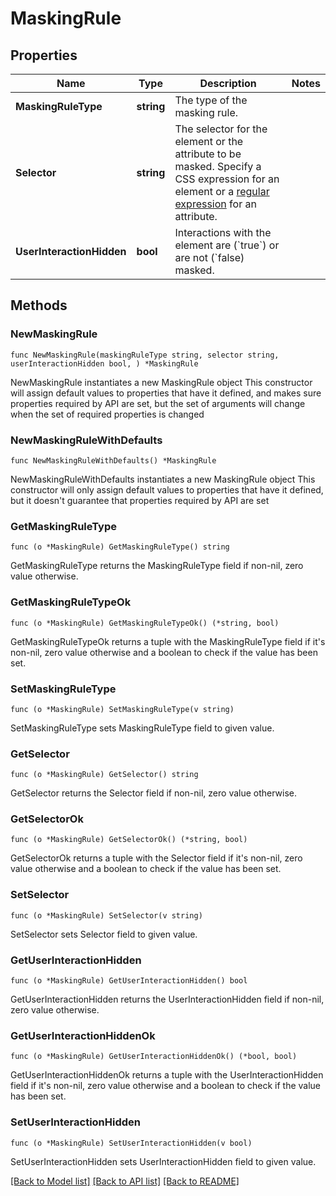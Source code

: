 # MaskingRule

## Properties

Name | Type | Description | Notes
------------ | ------------- | ------------- | -------------
**MaskingRuleType** | **string** | The type of the masking rule. | 
**Selector** | **string** | The selector for the element or the attribute to be masked.   Specify a CSS expression for an element or a [regular expression](https://dt-url.net/k9e0iaq) for an attribute. | 
**UserInteractionHidden** | **bool** | Interactions with the element are (&#x60;true&#x60;) or are not (&#x60;false) masked. | 

## Methods

### NewMaskingRule

`func NewMaskingRule(maskingRuleType string, selector string, userInteractionHidden bool, ) *MaskingRule`

NewMaskingRule instantiates a new MaskingRule object
This constructor will assign default values to properties that have it defined,
and makes sure properties required by API are set, but the set of arguments
will change when the set of required properties is changed

### NewMaskingRuleWithDefaults

`func NewMaskingRuleWithDefaults() *MaskingRule`

NewMaskingRuleWithDefaults instantiates a new MaskingRule object
This constructor will only assign default values to properties that have it defined,
but it doesn't guarantee that properties required by API are set

### GetMaskingRuleType

`func (o *MaskingRule) GetMaskingRuleType() string`

GetMaskingRuleType returns the MaskingRuleType field if non-nil, zero value otherwise.

### GetMaskingRuleTypeOk

`func (o *MaskingRule) GetMaskingRuleTypeOk() (*string, bool)`

GetMaskingRuleTypeOk returns a tuple with the MaskingRuleType field if it's non-nil, zero value otherwise
and a boolean to check if the value has been set.

### SetMaskingRuleType

`func (o *MaskingRule) SetMaskingRuleType(v string)`

SetMaskingRuleType sets MaskingRuleType field to given value.


### GetSelector

`func (o *MaskingRule) GetSelector() string`

GetSelector returns the Selector field if non-nil, zero value otherwise.

### GetSelectorOk

`func (o *MaskingRule) GetSelectorOk() (*string, bool)`

GetSelectorOk returns a tuple with the Selector field if it's non-nil, zero value otherwise
and a boolean to check if the value has been set.

### SetSelector

`func (o *MaskingRule) SetSelector(v string)`

SetSelector sets Selector field to given value.


### GetUserInteractionHidden

`func (o *MaskingRule) GetUserInteractionHidden() bool`

GetUserInteractionHidden returns the UserInteractionHidden field if non-nil, zero value otherwise.

### GetUserInteractionHiddenOk

`func (o *MaskingRule) GetUserInteractionHiddenOk() (*bool, bool)`

GetUserInteractionHiddenOk returns a tuple with the UserInteractionHidden field if it's non-nil, zero value otherwise
and a boolean to check if the value has been set.

### SetUserInteractionHidden

`func (o *MaskingRule) SetUserInteractionHidden(v bool)`

SetUserInteractionHidden sets UserInteractionHidden field to given value.



[[Back to Model list]](../README.md#documentation-for-models) [[Back to API list]](../README.md#documentation-for-api-endpoints) [[Back to README]](../README.md)


